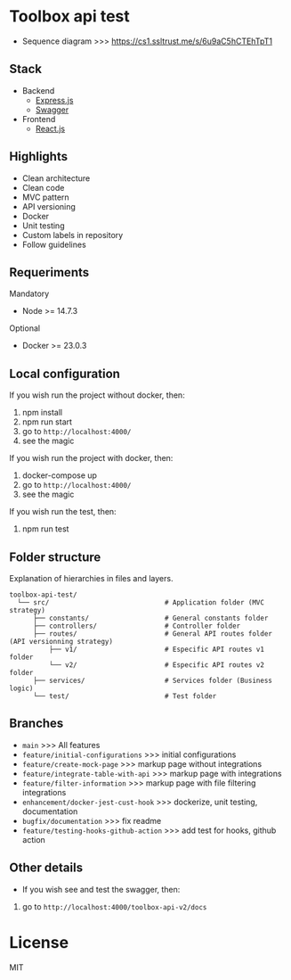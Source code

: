 # Toolbox api test

- Sequence diagram >>> https://cs1.ssltrust.me/s/6u9aC5hCTEhTpT1

## Stack

- Backend
  - [Express.js](https://expressjs.com/)
  - [Swagger](https://swagger.io/)
- Frontend
  - [React.js](https://reactjs.org/)

## Highlights

- Clean architecture
- Clean code
- MVC pattern
- API versioning
- Docker
- Unit testing
- Custom labels in repository
- Follow guidelines

## Requeriments
Mandatory

- Node >= 14.7.3

Optional

- Docker >= 23.0.3

## Local configuration
If you wish run the project without docker, then:

1. npm install
2. npm run start
3. go to `http://localhost:4000/`
4. see the magic

If you wish run the project with docker, then:

1. docker-compose up
2. go to `http://localhost:4000/`
3. see the magic

If you wish run the test, then:

1. npm run test

## Folder structure
Explanation of hierarchies in files and layers.

    toolbox-api-test/
      └── src/                             # Application folder (MVC strategy)
          ├── constants/                   # General constants folder
          ├── controllers/                 # Controller folder
          ├── routes/                      # General API routes folder (API versionning strategy)
              ├── v1/                      # Especific API routes v1 folder
              └── v2/                      # Especific API routes v2 folder
          ├── services/                    # Services folder (Business logic)
          └── test/                        # Test folder

## Branches

- `main` >>> All features
- `feature/initial-configurations` >>> initial configurations
- `feature/create-mock-page` >>> markup page without integrations
- `feature/integrate-table-with-api` >>> markup page with integrations
- `feature/filter-information` >>> markup page with file filtering integrations
- `enhancement/docker-jest-cust-hook` >>> dockerize, unit testing, documentation
- `bugfix/documentation` >>> fix readme
- `feature/testing-hooks-github-action` >>> add test for hooks, github action

## Other details

- If you wish see and test the swagger, then:

1. go to `http://localhost:4000/toolbox-api-v2/docs`

# License

MIT